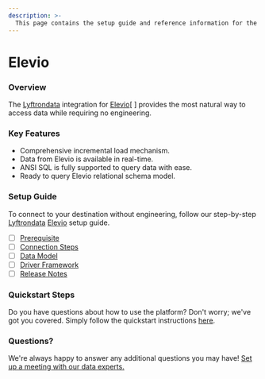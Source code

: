 ```yaml
---
description: >-
  This page contains the setup guide and reference information for the Elevio source connector.
---
```


# Elevio

### Overview

The [Lyftrondata](https://www.lyftrondata.com/) integration for [Elevio](https://www.lyftrondata.com/integration/business-analytics/elevio//)[ ] provides the most natural way to access data while requiring no engineering.

### Key Features

* Comprehensive incremental load mechanism.
* Data from Elevio is available in real-time.&#x20;
* ANSI SQL is fully supported to query data with ease.
* Ready to query Elevio relational schema model.

### Setup Guide

To connect to your destination without engineering, follow our step-by-step [Lyftrondata](https://www.lyftrondata.com/)  [Elevio](https://www.lyftrondata.com/integration/business-analytics/elevio/) setup guide.

* [ ] [Prerequisite](../../business-analytics/elevio/prerequisite.md)
* [ ] [Connection Steps](../../business-analytics/elevio/connection-steps.md)
* [ ] [Data Model](../../business-analytics/elevio/data-model/)
* [ ] [Driver Framework](../../business-analytics/elevio/driver-framework/)
* [ ] [Release Notes](../../business-analytics/elevio/release-notes.md)

### Quickstart Steps

Do you have questions about how to use the platform? Don't worry; we've got you covered. Simply follow the quickstart instructions [here](../../../business-analytics/elevio/quickstart-steps.md).

### Questions? <a href="#questions" id="questions"></a>

We're always happy to answer any additional questions you may have! [Set up a meeting with our data experts.](https://www.lyftrondata.com/book-a-meeting/)

